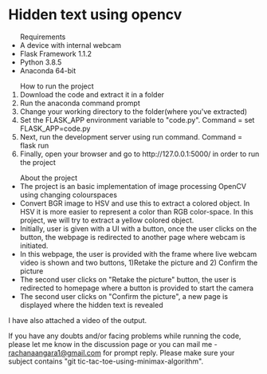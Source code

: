 # Hidden text using opencv

<ul>Requirements
    <li>A device with internal webcam</li>
    <li>Flask Framework 1.1.2</li>
    <li>Python 3.8.5 </li>
    <li>Anaconda 64-bit</li>
</ul>
<ol>How to run the project
    <li>Download the code and extract it in a folder</li>
    <li>Run the anaconda command prompt</li>
    <li>Change your working directory to the folder(where you've extracted)</li>
    <li>Set the FLASK_APP environment variable to "code.py". Command =  set FLASK_APP=code.py</li>
    <li>Next, run the development server using run command. Command = flask run</li>
    <li>Finally, open your browser and go to http://127.0.0.1:5000/ in order to run the project</li>
</ol>

<ul>About the project
    <li>The project is an basic implementation of image processing OpenCV using changing colourspaces</li>
    <li>Convert BGR image to HSV and use this to extract a colored object. In HSV it is more easier to represent a color than RGB color-space. In this project, we will try to extract a yellow colored object.</li>
    <li>Initially, user is given with a UI with a button, once the user clicks on the button, the webpage is redirected to another page where webcam is initiated.</li>
    <li>In this webpage, the user is provided with the frame where live webcam video is shown and two buttons, 1)Retake the picture and 2) Confirm the picture </li>
    <li>The second user clicks on "Retake the picture" button, the user is redirected to homepage where a button is provided to start the camera</li>
    <li>The second user clicks on "Confirm the picture", a new page is displayed where the hidden text is revealed</li>
    
</ul>

I have also attached a video of the output.

If you have any doubts and/or facing problems while running the code, please let me know in the discussion page or you can mail me - rachanaangara1@gmail.com for prompt reply.
Please make sure your subject contains "git tic-tac-toe-using-minimax-algorithm".

